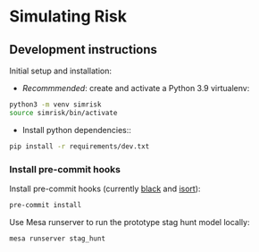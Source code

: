 # Simulating Risk

## Development instructions

Initial setup and installation:

- *Recommmended*: create and activate a Python 3.9 virtualenv:
```sh
python3 -m venv simrisk
source simrisk/bin/activate
```
- Install python dependencies::
```sh
pip install -r requirements/dev.txt
```

### Install pre-commit hooks

Install pre-commit hooks (currently [black](https://github.com/psf/black) and [isort](https://pycqa.github.io/isort/)):
```sh
pre-commit install
```

Use Mesa runserver to run the prototype stag hunt model locally:
```sh
mesa runserver stag_hunt
```

